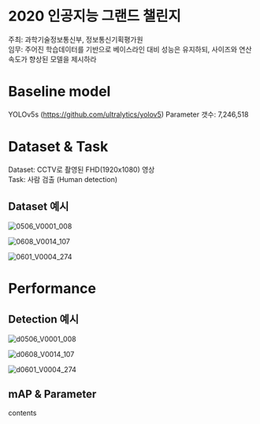 # 2020 인공지능 그랜드 챌린지  
주최: 과학기술정보통신부, 정보통신기획평가원  
임무: 주어진 학습데이터를 기반으로 베이스라인 대비 성능은 유지하되, 사이즈와 연산속도가 향상된 모델을 제시하라  

# Baseline model  
YOLOv5s (https://github.com/ultralytics/yolov5)
Parameter 갯수: 7,246,518

# Dataset & Task
Dataset: CCTV로 촬영된 FHD(1920x1080) 영상  
Task: 사람 검출 (Human detection)  

## Dataset 예시 

![0506_V0001_008](https://user-images.githubusercontent.com/60534494/154604685-a878dd75-80d6-45d1-ab1b-d15d8349571d.jpg)

![0608_V0014_107](https://user-images.githubusercontent.com/60534494/154604701-80d31165-d720-45dd-b84f-6c5768aef8e8.jpg)

![0601_V0004_274](https://user-images.githubusercontent.com/60534494/154604706-6827ab34-f1e9-4a5f-874d-ccd2ab67cd44.jpg)

# Performance  

## Detection 예시

![d0506_V0001_008](https://user-images.githubusercontent.com/60534494/154605151-082e8be8-97af-4db8-a6fc-0f9e893977f0.jpg)

![d0608_V0014_107](https://user-images.githubusercontent.com/60534494/154605170-b389dd10-cc47-40cd-b0df-54fd2bd02935.jpg)

![d0601_V0004_274](https://user-images.githubusercontent.com/60534494/154605185-42c93982-85fe-45bf-a030-2bb6e1dcbe6d.jpg)

## mAP & Parameter
contents
